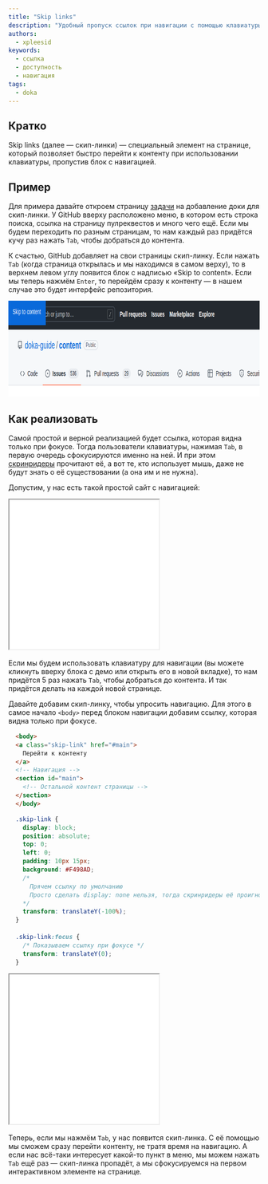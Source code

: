 ```yaml
---
title: "Skip links"
description: "Удобный пропуск ссылок при навигации с помощью клавиатуры"
authors:
  - xpleesid
keywords:
  - ссылка
  - доступность
  - навигация
tags:
  - doka
---
```


## Кратко

Skip links (далее — скип-линки) — специальный элемент на странице, который позволяет быстро перейти к контенту при использовании клавиатуры, пропустив блок с навигацией.

## Пример

Для примера давайте откроем страницу [задачи](https://github.com/doka-guide/content/issues/2985) на добавление доки для скип-линки. У GitHub вверху расположено меню, в котором есть строка поиска, ссылка на страницу пулреквестов и много чего ещё. Если мы будем переходить по разным страницам, то нам каждый раз придётся кучу раз нажать `Tab`, чтобы добраться до контента.

К счастью, GitHub добавляет на свои страницы скип-линку. Если нажать `Tab` (когда страница открылась и мы находимся в самом верху), то в верхнем левом углу появится блок с надписью «Skip to content». Если мы теперь нажмём `Enter`, то перейдём сразу к контенту — в нашем случае это будет интерфейс репозитория.

<img src="./images/github.png" alt="Скип-линка в интерфейсе GitHub" width="826" height="192">

## Как реализовать

Самой простой и верной реализацией будет ссылка, которая видна только при фокусе. Тогда пользователи клавиатуры, нажимая `Tab`, в первую очередь сфокусируются именно на ней. И при этом [скринридеры](/html/site-readers/) прочитают её, а вот те, кто использует мышь, даже не будут знать о её существовании (а она им и не нужна).

Допустим, у нас есть такой простой сайт с навигацией:

<iframe title="Пример с простой навигацией" src="demos/basic/" height="300" sandbox></iframe>

Если мы будем использовать клавиатуру  для навигации (вы можете кликнуть вверху блока с демо или открыть его в новой вкладке), то нам придётся 5 раз нажать `Tab`, чтобы добраться до контента. И так придётся делать на каждой новой странице.

Давайте добавим скип-линку, чтобы упросить навигацию. Для этого в самое начало `<body>` перед блоком навигации добавим ссылку, которая видна только при фокусе.

```html
  <body>
  <a class="skip-link" href="#main">
    Перейти к контенту
  </a>
  <!-- Навигация -->
  <section id="main">
    <!-- Остальной контент страницы -->
  </section>
  </body>
```

```css
  .skip-link {
    display: block;
    position: absolute;
    top: 0;
    left: 0;
    padding: 10px 15px;
    background: #F498AD;
    /*
      Прячем ссылку по умолчанию
      Просто сделать display: none нельзя, тогда скринридеры её проигнорируют
    */
    transform: translateY(-100%);
  }

  .skip-link:focus {
    /* Показываем ссылку при фокусе */
    transform: translateY(0);
  }
```

<iframe title="Пример со скип-линкой" src="demos/with-skip-link/" height="300" sandbox></iframe>

Теперь, если мы нажмём `Tab`, у нас появится скип-линка. С её помощью мы сможем сразу перейти контенту, не тратя время на навигацию. А если нас всё-таки интересует какой-то пункт в меню, мы можем нажать `Tab` ещё раз — скип-линка пропадёт, а мы сфокусируемся на первом интерактивном элементе на странице.
